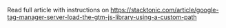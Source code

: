 Read full article with instructions on https://stacktonic.com/article/google-tag-manager-server-load-the-gtm-js-library-using-a-custom-path
